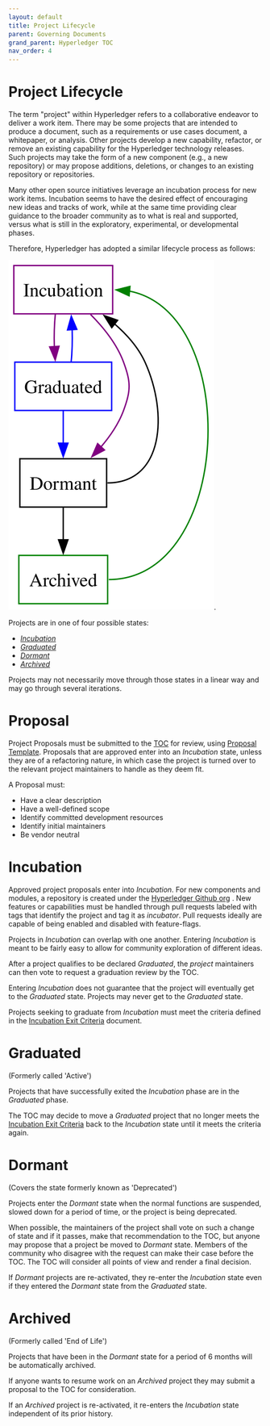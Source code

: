 ```yaml
---
layout: default
title: Project Lifecycle
parent: Governing Documents
grand_parent: Hyperledger TOC
nav_order: 4
---
```

[//]: # (SPDX-License-Identifier: CC-BY-4.0)

# Project Lifecycle

The term "project" within Hyperledger refers to a
collaborative endeavor to deliver a work item.
There may be some projects that are intended to produce a document, such
as a requirements or use cases document, a whitepaper, or analysis.
Other projects develop a new capability, refactor, or remove an
existing capability for the Hyperledger technology releases. Such
projects may take the form of a new component (e.g., a new repository) or
may propose additions, deletions, or changes to an existing
repository or repositories.

Many other open source initiatives leverage an incubation process for
new work items. Incubation seems to have the desired effect of encouraging
new ideas and tracks of work, while at the same time providing clear
guidance to the broader community as to what is real and supported,
versus what is still in the exploratory, experimental, or developmental
phases.

Therefore, Hyperledger has adopted a similar lifecycle process as
follows:

![Project lifecycle in graph format](project-lifecycle.svg "Project Lifecycle Graph").

Projects are in one of four possible states:

-   [*Incubation*](#incubation)
-   [*Graduated*](#graduated)
-   [*Dormant*](#dormant)
-   [*Archived*](#archived)

Projects may not necessarily move through those states in a linear way
and may go through several iterations.

# Proposal

Project Proposals must be submitted to the [TOC](https://www.hyperledger.org/about/leadership)
for review, using [Proposal Template](https://hyperledger.github.io/hyperledger-hip/).
Proposals that are approved enter into an *Incubation* state, unless
they are of a refactoring nature, in which case the project is turned over
to the relevant project maintainers to handle as they deem fit.

A Proposal must:

-   Have a clear description
-   Have a well-defined scope
-   Identify committed development resources
-   Identify initial maintainers
-   Be vendor neutral

# Incubation

Approved project proposals enter into *Incubation*. For new
components and modules, a repository is created under the
[Hyperledger Github org](https://github.com/hyperledger)
. New
features or capabilities must be handled through pull requests labeled
with tags that identify the project and tag it as
*incubator*. Pull requests ideally are capable of being enabled and disabled with feature-flags.

Projects in *Incubation* can overlap with one another.
Entering *Incubation* is meant to be fairly easy to allow for
community exploration of different ideas.

After a project qualifies to be declared *Graduated*, the
*project* maintainers can then vote to request a graduation
review by the TOC.

Entering *Incubation* does not guarantee that the project will
eventually get to the *Graduated* state. Projects may never get
to the *Graduated* state.

Projects seeking to graduate from *Incubation* must meet
the criteria defined in the 
[Incubation Exit Criteria](./project-incubation-exit.md) document.

# Graduated

(Formerly called 'Active') <a id="active"></a>

Projects that have successfully exited the *Incubation* phase
are in the *Graduated* phase.

The TOC may decide to move a *Graduated* project that no longer meets
the [Incubation Exit Criteria](./project-incubation-exit.md) back to
the *Incubation* state until it meets the criteria again.

# Dormant

(Covers the state formerly known as 'Deprecated') <a id="deprecated"></a>

Projects enter the *Dormant* state when the normal functions are
suspended, slowed down for a period of time, or the project is being
deprecated.

When possible, the maintainers of the project shall vote on such a change
of state and if it passes, make that recommendation to the TOC, but
anyone may propose that a project be moved to *Dormant* state. Members
of the community who disagree with the request can make their case
before the TOC. The TOC will consider all points of view and render a
final decision.

If *Dormant* projects are re-activated, they re-enter the *Incubation*
state even if they entered the *Dormant* state from the *Graduated* state.


# Archived

(Formerly called 'End of Life')<a id="end-of-life"></a>

Projects that have been in the *Dormant* state for a period of 6 months
will be automatically archived.

If anyone wants to resume work on an *Archived* project they may
submit a proposal to the TOC for consideration.

If an *Archived* project is re-activated, it re-enters the *Incubation*
state independent of its prior history.
